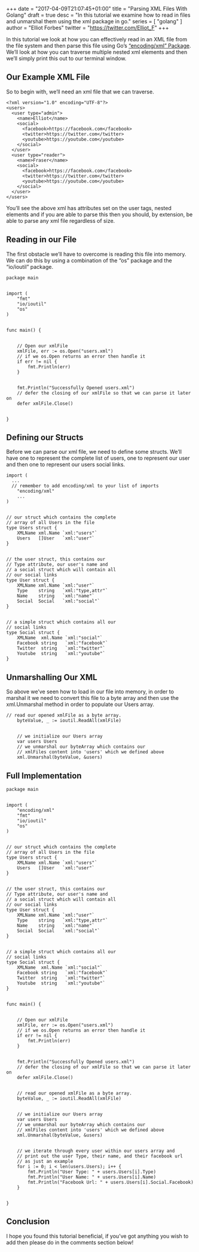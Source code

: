 +++
date = "2017-04-09T21:07:45+01:00"
title = "Parsing XML Files With Golang"
draft = true
desc = "In this tutorial we examine how to read in files and unmarshal them using the xml package in go."
series = [ "golang" ]
author = "Elliot Forbes"
twitter = "https://twitter.com/Elliot_F"
+++

In this tutorial we look at how you can effectively read in an XML file from the file system and then parse this file using Go’s [“encoding/xml” Package](https://golang.org/pkg/encoding/xml/). We’ll look at how you can traverse multiple nested xml elements and then we’ll simply print this out to our terminal window.


## Our Example XML File


So to begin with, we’ll need an xml file that we can traverse.


~~~
<?xml version="1.0" encoding="UTF-8"?>
<users>
  <user type="admin">
    <name>Elliot</name>
    <social>
      <facebook>https://facebook.com</facebook>
      <twitter>https://twitter.com</twitter>
      <youtube>https://youtube.com</youtube>
    </social>
  </user>  
  <user type="reader">
    <name>Fraser</name>
    <social>
      <facebook>https://facebook.com</facebook>
      <twitter>https://twitter.com</twitter>
      <youtube>https://youtube.com</youtube>
    </social>
  </user>  
</users>
~~~


You’ll see the above xml has attributes set on the user tags, nested elements and if you are able to parse this then you should, by extension, be able to parse any xml file regardless of size.


## Reading in our File


The first obstacle we’ll have to overcome is reading this file into memory. We can do this by using a combination of the “os” package and the “io/ioutil” package. 


~~~
package main


import (
	"fmt"
	"io/ioutil"
	"os"
)


func main() {


	// Open our xmlFile
	xmlFile, err := os.Open("users.xml")
	// if we os.Open returns an error then handle it
	if err != nil {
		fmt.Println(err)
	}


	fmt.Println("Successfully Opened users.xml")
	// defer the closing of our xmlFile so that we can parse it later on
	defer xmlFile.Close()


}
~~~


## Defining our Structs


Before we can parse our xml file, we need to define some structs. We’ll have one to represent the complete list of users, one to represent our user and then one to represent our users social links.


~~~
import (
  ... 
  // remember to add encoding/xml to your list of imports
	"encoding/xml"
	...
)


// our struct which contains the complete
// array of all Users in the file
type Users struct {
	XMLName xml.Name `xml:"users"`
	Users   []User   `xml:"user"`
}


// the user struct, this contains our
// Type attribute, our user's name and
// a social struct which will contain all
// our social links
type User struct {
	XMLName xml.Name `xml:"user"`
	Type    string   `xml:"type,attr"`
	Name    string   `xml:"name"`
	Social  Social   `xml:"social"`
}


// a simple struct which contains all our
// social links
type Social struct {
	XMLName  xml.Name `xml:"social"`
	Facebook string   `xml:"facebook"`
	Twitter  string   `xml:"twitter"`
	Youtube  string   `xml:"youtube"`
}
~~~


## Unmarshalling Our XML


So above we’ve seen how to load in our file into memory, in order to marshal it we need to convert this file to a byte array and then use the xml.Unmarshal method in order to populate our Users array.


~~~
// read our opened xmlFile as a byte array.
	byteValue, _ := ioutil.ReadAll(xmlFile)


	// we initialize our Users array
	var users Users
	// we unmarshal our byteArray which contains our
	// xmlFiles content into 'users' which we defined above
	xml.Unmarshal(byteValue, &users)
~~~


## Full Implementation


~~~
package main


import (
	"encoding/xml"
	"fmt"
	"io/ioutil"
	"os"
)


// our struct which contains the complete
// array of all Users in the file
type Users struct {
	XMLName xml.Name `xml:"users"`
	Users   []User   `xml:"user"`
}


// the user struct, this contains our
// Type attribute, our user's name and
// a social struct which will contain all
// our social links
type User struct {
	XMLName xml.Name `xml:"user"`
	Type    string   `xml:"type,attr"`
	Name    string   `xml:"name"`
	Social  Social   `xml:"social"`
}


// a simple struct which contains all our
// social links
type Social struct {
	XMLName  xml.Name `xml:"social"`
	Facebook string   `xml:"facebook"`
	Twitter  string   `xml:"twitter"`
	Youtube  string   `xml:"youtube"`
}


func main() {


	// Open our xmlFile
	xmlFile, err := os.Open("users.xml")
	// if we os.Open returns an error then handle it
	if err != nil {
		fmt.Println(err)
	}


	fmt.Println("Successfully Opened users.xml")
	// defer the closing of our xmlFile so that we can parse it later on
	defer xmlFile.Close()


	// read our opened xmlFile as a byte array.
	byteValue, _ := ioutil.ReadAll(xmlFile)


	// we initialize our Users array
	var users Users
	// we unmarshal our byteArray which contains our
	// xmlFiles content into 'users' which we defined above
	xml.Unmarshal(byteValue, &users)


	// we iterate through every user within our users array and
	// print out the user Type, their name, and their facebook url
	// as just an example
	for i := 0; i < len(users.Users); i++ {
		fmt.Println("User Type: " + users.Users[i].Type)
		fmt.Println("User Name: " + users.Users[i].Name)
		fmt.Println("Facebook Url: " + users.Users[i].Social.Facebook)
	}


}
~~~


## Conclusion


I hope you found this tutorial beneficial, if you’ve got anything you wish to add then please do in the comments section below!